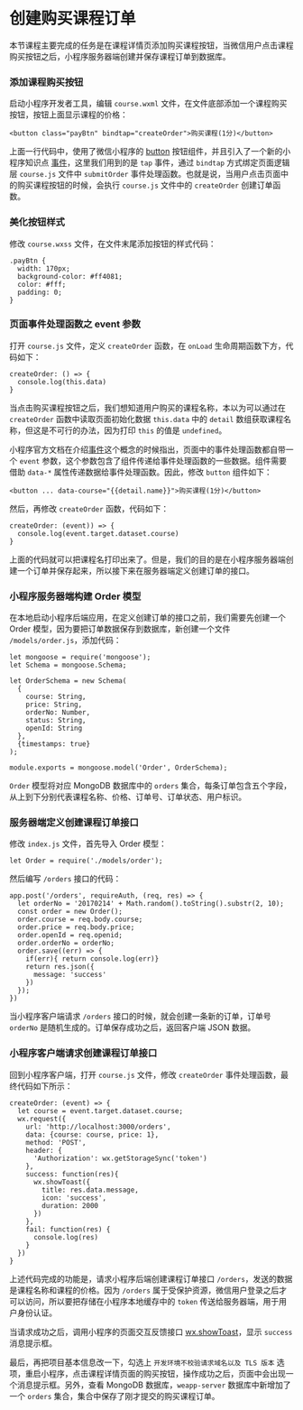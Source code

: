 # 创建购买课程订单

本节课程主要完成的任务是在课程详情页添加购买课程按钮，当微信用户点击课程购买按钮之后，小程序服务器端创建并保存课程订单到数据库。

### 添加课程购买按钮

启动小程序开发者工具，编辑 `course.wxml` 文件，在文件底部添加一个课程购买按钮，按钮上面显示课程的价格：

```
<button class="payBtn" bindtap="createOrder">购买课程(1分)</button>
```

上面一行代码中，使用了微信小程序的 [button](https://mp.weixin.qq.com/debug/wxadoc/dev/component/button.html) 按钮组件，并且引入了一个新的小程序知识点 [事件](https://mp.weixin.qq.com/debug/wxadoc/dev/framework/view/wxml/event.html)，这里我们用到的是 `tap` 事件，通过 `bindtap` 方式绑定页面逻辑层 `course.js` 文件中 `submitOrder` 事件处理函数。也就是说，当用户点击页面中的购买课程按钮的时候，会执行 `course.js` 文件中的 `createOrder` 创建订单函数。

### 美化按钮样式

修改 `course.wxss` 文件，在文件末尾添加按钮的样式代码：

```
.payBtn {
  width: 170px;
  background-color: #ff4081;
  color: #fff;
  padding: 0;
}
```

### 页面事件处理函数之 event 参数

打开 `course.js` 文件，定义 `createOrder` 函数，在 `onLoad` 生命周期函数下方，代码如下：

```
createOrder: () => {
  console.log(this.data)
}
```

当点击购买课程按钮之后，我们想知道用户购买的课程名称，本以为可以通过在 `createOrder` 函数中读取页面初始化数据 `this.data` 中的 `detail` 数组获取课程名称，但这是不可行的办法，因为打印 `this` 的值是 `undefined`。

小程序官方文档在介绍[事件](https://mp.weixin.qq.com/debug/wxadoc/dev/framework/view/wxml/event.html)这个概念的时候指出，页面中的事件处理函数都自带一个 `event` 参数，这个参数包含了组件传递给事件处理函数的一些数据。组件需要借助 `data-*` 属性传递数据给事件处理函数。因此，修改 `button` 组件如下：

```
<button ... data-course="{{detail.name}}">购买课程(1分)</button>
```

然后，再修改 `createOrder` 函数，代码如下：

```
createOrder: (event)) => {
  console.log(event.target.dataset.course)
}
```

上面的代码就可以把课程名打印出来了。但是，我们的目的是在小程序服务器端创建一个订单并保存起来，所以接下来在服务器端定义创建订单的接口。

### 小程序服务器端构建 Order 模型

在本地启动小程序后端应用，在定义创建订单的接口之前，我们需要先创建一个 Order 模型，因为要把订单数据保存到数据库，新创建一个文件 `/models/order.js`，添加代码：

```
let mongoose = require('mongoose');
let Schema = mongoose.Schema;

let OrderSchema = new Schema(
  {
    course: String,
    price: String,
    orderNo: Number,
    status: String,
    openId: String
  },
  {timestamps: true}
);

module.exports = mongoose.model('Order', OrderSchema);
```

`Order` 模型将对应 MongoDB 数据库中的 `orders` 集合，每条订单包含五个字段，从上到下分别代表课程名称、价格、订单号、订单状态、用户标识。

### 服务器端定义创建课程订单接口

修改 `index.js` 文件，首先导入 Order 模型：

```
let Order = require('./models/order');
```

然后编写 `/orders` 接口的代码：

```
app.post('/orders', requireAuth, (req, res) => {
  let orderNo = '20170214' + Math.random().toString().substr(2, 10);
  const order = new Order();
  order.course = req.body.course;
  order.price = req.body.price;
  order.openId = req.openid;
  order.orderNo = orderNo;
  order.save((err) => {
    if(err){ return console.log(err)}
    return res.json({
      message: 'success'
    })
  });
})
```

当小程序客户端请求 `/orders` 接口的时候，就会创建一条新的订单，订单号 `orderNo` 是随机生成的。订单保存成功之后，返回客户端 JSON 数据。

### 小程序客户端请求创建课程订单接口

回到小程序客户端，打开 `course.js` 文件，修改 `createOrder` 事件处理函数，最终代码如下所示：

```
createOrder: (event) => {
  let course = event.target.dataset.course;
  wx.request({
    url: 'http://localhost:3000/orders',
    data: {course: course, price: 1},
    method: 'POST',
    header: {
      'Authorization': wx.getStorageSync('token')
    },
    success: function(res){
      wx.showToast({
        title: res.data.message,
        icon: 'success',
        duration: 2000
      })
    },
    fail: function(res) {
      console.log(res)
    }
  })
}
```

上述代码完成的功能是，请求小程序后端创建课程订单接口 `/orders`，发送的数据是课程名称和课程的价格。因为 `/orders` 属于受保护资源，微信用户登录之后才可以访问，所以要把存储在小程序本地缓存中的 `token` 传送给服务器端，用于用户身份认证。

当请求成功之后，调用小程序的页面交互反馈接口 [wx.showToast](https://mp.weixin.qq.com/debug/wxadoc/dev/api/api-react.html#wxshowtoastobject)，显示 `success`消息提示框。

最后，再把项目基本信息改一下，勾选上 `开发环境不校验请求域名以及 TLS 版本` 选项，重启小程序，点击课程详情页面的购买按钮，操作成功之后，页面中会出现一个消息提示框。另外，查看 MongoDB 数据库，`weapp-server` 数据库中新增加了一个 `orders` 集合，集合中保存了刚才提交的购买课程订单。
